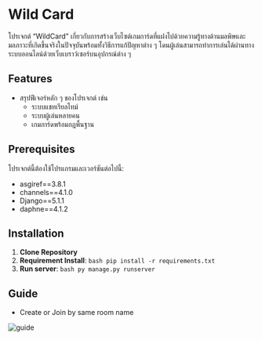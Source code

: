 # Wild Card
โปรเจกต์ “WildCard” เกี่ยวกับการสร้างเว็บไซต์เกมการ์ดที่แฝงไปด้วยความรู้ทางด้านมลพิษและมลภาวะที่เกิดขึ้นจริงในปัจจุบันพร้อมทั้งวิธีการแก้ปัญหาต่าง ๆ
โดนผู้เล่นสามารถทำการเล่นได้ผ่านทางระบบออนไลน์ด้วยเว็บเบราว์เซอร์บนอุปกรณ์ต่าง ๆ

## Features
- สรุปฟีเจอร์หลัก ๆ ของโปรเจกต์ เช่น
  - ระบบแชทเรียลไทม์
  - ระบบผู้เล่นหลายคน
  - เกมการ์ดพร้อมกฎพื้นฐาน

## Prerequisites
โปรเจกต์นี้ต้องใช้โปรแกรมและเวอร์ชันต่อไปนี้:
- asgiref==3.8.1
- channels==4.1.0
- Django==5.1.1
- daphne==4.1.2

## Installation
1. **Clone Repository**
2. **Requirement Install**: ``bash pip install -r requirements.txt``
3. **Run server**: ``bash py manage.py runserver``

## Guide
- Create or Join by same room name

![guide](https://github.com/user-attachments/assets/0ae957cd-be60-4580-a844-c02e5ebde454)
